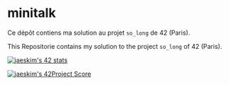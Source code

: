 # minitalk

Ce dépôt contiens ma solution au projet `so_long` de 42 (Paris).

This Repositorie contains my solution to the project `so_long` of 42 (Paris).

[![jaeskim's 42 stats](https://badge42.herokuapp.com/api/stats/cmaginot?cursus=42cursus&privacyName=true)](https://github.com/JaeSeoKim/badge42)

[![jaeskim's 42Project Score](https://badge42.herokuapp.com/api/project/cmaginot/so_long)](https://github.com/JaeSeoKim/badge42)

